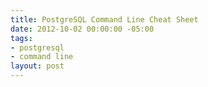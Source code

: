 ```yaml
---
title: PostgreSQL Command Line Cheat Sheet
date: 2012-10-02 00:00:00 -05:00
tags:
- postgresql
- command line
layout: post
---
```


<script src="https://gist.github.com/jmeridth/f2ad6b580ae18501c538.js"></script>
